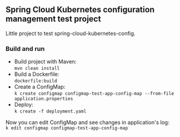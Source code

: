 ## Spring Cloud Kubernetes configuration management test project
Little project to test spring-cloud-kubernetes-config. 

### Build and run
- Build project with Maven:  
```mvn clean install```
- Build a Dockerfile:  
```dockerfile:build```
- Create a ConfigMap:  
```k create configmap configmap-test-app-config-map --from-file application.properties```
- Deploy:  
```k create -f deployment.yaml```

Now you can edit ConfigMap and see changes in application's log:  
```k edit configmap configmap-test-app-config-map```